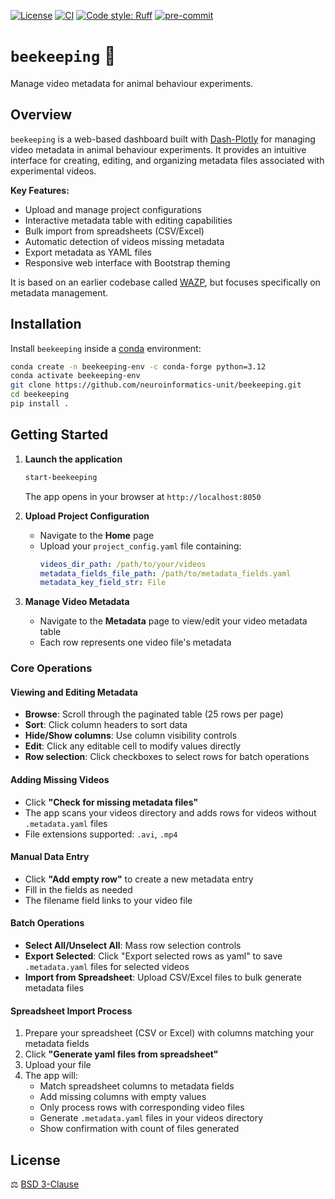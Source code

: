 [![License](https://img.shields.io/badge/License-BSD_3--Clause-orange.svg)](https://opensource.org/licenses/BSD-3-Clause)
[![CI](https://img.shields.io/github/actions/workflow/status/neuroinformatics-unit/beekeeping/test_and_deploy.yml?label=CI)](https://github.com/neuroinformatics-unit/beekeeping/actions)
[![Code style: Ruff](https://img.shields.io/endpoint?url=https://raw.githubusercontent.com/astral-sh/ruff/main/assets/badge/format.json)](https://github.com/astral-sh/ruff)
[![pre-commit](https://img.shields.io/badge/pre--commit-enabled-brightgreen?logo=pre-commit&logoColor=white)](https://github.com/pre-commit/pre-commit)

# `beekeeping` 🐝
Manage video metadata for animal behaviour experiments.

## Overview

`beekeeping` is a web-based dashboard built with [Dash-Plotly](https://dash.plotly.com/) for managing video metadata in animal behaviour experiments. It provides an intuitive interface for creating, editing, and organizing metadata files associated with experimental videos.

**Key Features:**
- Upload and manage project configurations
- Interactive metadata table with editing capabilities
- Bulk import from spreadsheets (CSV/Excel)
- Automatic detection of videos missing metadata
- Export metadata as YAML files
- Responsive web interface with Bootstrap theming

It is based on an earlier codebase called [WAZP](https://sainsburywellcomecentre.github.io/WAZP/), but focuses specifically on metadata management.

## Installation

Install `beekeeping` inside a [conda](https://docs.conda.io/en/latest/) environment:

```sh
conda create -n beekeeping-env -c conda-forge python=3.12
conda activate beekeeping-env
git clone https://github.com/neuroinformatics-unit/beekeeping.git
cd beekeeping
pip install .
```

## Getting Started

1. **Launch the application**
   ```bash
   start-beekeeping
   ```
   The app opens in your browser at `http://localhost:8050`

2. **Upload Project Configuration**
   - Navigate to the **Home** page
   - Upload your `project_config.yaml` file containing:
     ```yaml
     videos_dir_path: /path/to/your/videos
     metadata_fields_file_path: /path/to/metadata_fields.yaml
     metadata_key_field_str: File
     ```

3. **Manage Video Metadata**
   - Navigate to the **Metadata** page to view/edit your video metadata table
   - Each row represents one video file's metadata

### Core Operations

#### **Viewing and Editing Metadata**
- **Browse**: Scroll through the paginated table (25 rows per page)
- **Sort**: Click column headers to sort data
- **Hide/Show columns**: Use column visibility controls
- **Edit**: Click any editable cell to modify values directly
- **Row selection**: Click checkboxes to select rows for batch operations

#### **Adding Missing Videos**
- Click **"Check for missing metadata files"**
- The app scans your videos directory and adds rows for videos without `.metadata.yaml` files
- File extensions supported: `.avi`, `.mp4`

#### **Manual Data Entry**
- Click **"Add empty row"** to create a new metadata entry
- Fill in the fields as needed
- The filename field links to your video file

#### **Batch Operations**
- **Select All/Unselect All**: Mass row selection controls
- **Export Selected**: Click "Export selected rows as yaml" to save `.metadata.yaml` files for selected videos
- **Import from Spreadsheet**: Upload CSV/Excel files to bulk generate metadata files

#### **Spreadsheet Import Process**
1. Prepare your spreadsheet (CSV or Excel) with columns matching your metadata fields
2. Click **"Generate yaml files from spreadsheet"**
3. Upload your file
4. The app will:
   - Match spreadsheet columns to metadata fields
   - Add missing columns with empty values
   - Only process rows with corresponding video files
   - Generate `.metadata.yaml` files in your videos directory
   - Show confirmation with count of files generated

## License

⚖️ [BSD 3-Clause](https://opensource.org/licenses/BSD-3-Clause)
